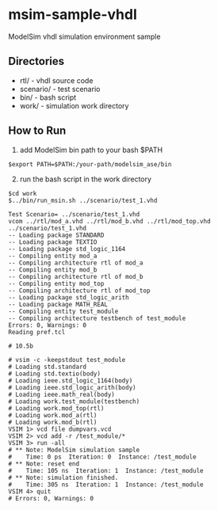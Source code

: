 # msim-sample-vhdl
ModelSim vhdl simulation environment sample

## Directories
 - rtl/            - vhdl source code
 - scenario/       - test scenario
 - bin/            - bash script
 - work/           - simulation work directory

## How to Run
1. add ModelSim bin path to your bash $PATH
```
$export PATH=$PATH:/your-path/modelsim_ase/bin
```
2. run the bash script in the work directory

```
$cd work
$../bin/run_msin.sh ../scenario/test_1.vhd

Test Scenario= ../scenario/test_1.vhd
vcom ../rtl/mod_a.vhd ../rtl/mod_b.vhd ../rtl/mod_top.vhd ../scenario/test_1.vhd 
-- Loading package STANDARD
-- Loading package TEXTIO
-- Loading package std_logic_1164
-- Compiling entity mod_a
-- Compiling architecture rtl of mod_a
-- Compiling entity mod_b
-- Compiling architecture rtl of mod_b
-- Compiling entity mod_top
-- Compiling architecture rtl of mod_top
-- Loading package std_logic_arith
-- Loading package MATH_REAL
-- Compiling entity test_module
-- Compiling architecture testbench of test_module
Errors: 0, Warnings: 0
Reading pref.tcl

# 10.5b

# vsim -c -keepstdout test_module 
# Loading std.standard
# Loading std.textio(body)
# Loading ieee.std_logic_1164(body)
# Loading ieee.std_logic_arith(body)
# Loading ieee.math_real(body)
# Loading work.test_module(testbench)
# Loading work.mod_top(rtl)
# Loading work.mod_a(rtl)
# Loading work.mod_b(rtl)
VSIM 1> vcd file dumpvars.vcd
VSIM 2> vcd add -r /test_module/*
VSIM 3> run -all
# ** Note: ModelSim simulation sample
#    Time: 0 ps  Iteration: 0  Instance: /test_module
# ** Note: reset end
#    Time: 105 ns  Iteration: 1  Instance: /test_module
# ** Note: simulation finished.
#    Time: 305 ns  Iteration: 1  Instance: /test_module
VSIM 4> quit
# Errors: 0, Warnings: 0

```
